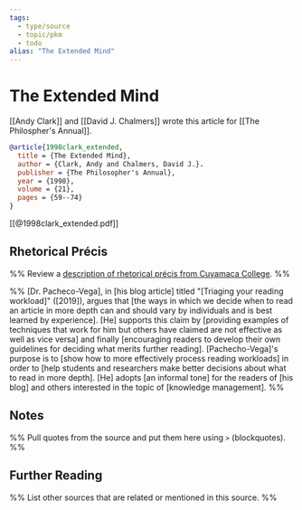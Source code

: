 ```yaml
---
tags:
  - type/source
  - topic/pkm
  - todo
alias: "The Extended Mind"
---
```

# The Extended Mind
[[Andy Clark]] and [[David J. Chalmers]] wrote this article for [[The Philospher's Annual]].

```bibtex
@article{1998clark_extended,
  title = {The Extended Mind},
  author = {Clark, Andy and Chalmers, David J.}.
  publisher = {The Philosopher's Annual},
  year = {1998},
  volume = {21},
  pages = {59--74}
}
```

[[@1998clark_extended.pdf]]
## Rhetorical Précis
%% Review a [description of rhetorical précis from Cuyamaca College](https://www.cuyamaca.edu/student-support/tutoring-center/files/student-resources/rhetorical-precis-description-and-examples.pdf). %%

%%
[Dr. Pacheco-Vega], in [his blog article] titled "[Triaging your reading workload]" ([2019]), argues that [the ways in which we decide when to read an article in more depth can and should vary by individuals and is best learned by experience]. [He] supports this claim by [providing examples of techniques that work for him but others have claimed are not effective as well as vice versa] and finally [encouraging readers to develop their own guidelines for deciding what merits further reading]. [Pachecho-Vega]'s purpose is to [show how to more effectively process reading workloads] in order to [help students and researchers make better decisions about what to read in more depth]. [He] adopts [an informal tone] for the readers of [his blog] and others interested in the topic of [knowledge management]. 
%%
## Notes
%% Pull quotes from the source and put them here using `>` (blockquotes). %%

## Further Reading
%% List other sources that are related or mentioned in this source. %%
